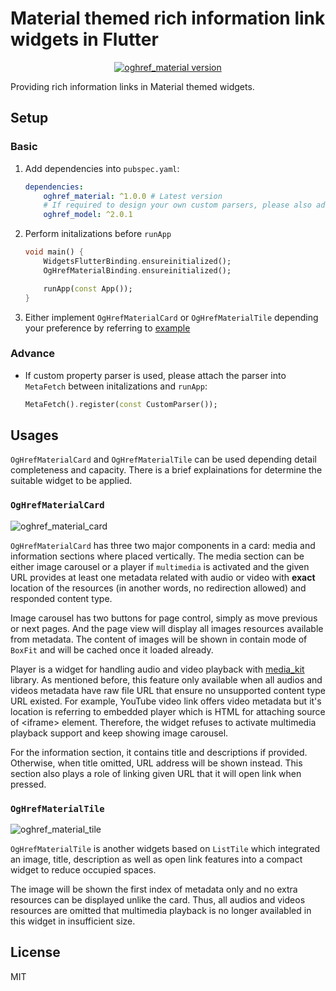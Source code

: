 # Material themed rich information link widgets in Flutter

<p align="center">
    <a href="https://pub.dev/packages/oghref_material"><img alt="oghref_material version" src="https://img.shields.io/pub/v/oghref_material?style=flat-square"></a>
</p>

Providing rich information links in Material themed widgets.

## Setup

### Basic

1. Add dependencies into `pubspec.yaml`:
    ```yaml
    dependencies:
        oghref_material: ^1.0.0 # Latest version
        # If required to design your own custom parsers, please also add these dependencies below:
        oghref_model: ^2.0.1
    ```

1. Perform initalizations before `runApp`
    ```dart
    void main() {
        WidgetsFlutterBinding.ensureinitialized();
        OgHrefMaterialBinding.ensureinitialized();

        runApp(const App());
    }
    ```

1. Either implement `OgHrefMaterialCard` or `OgHrefMaterialTile` depending your preference by referring to [example](./example/lib/app.dart)

### Advance

* If custom property parser is used, please attach the parser into `MetaFetch` between initalizations and `runApp`:

    ```dart
    MetaFetch().register(const CustomParser());
    ```

## Usages

`OgHrefMaterialCard` and `OgHrefMaterialTile` can be used depending detail completeness and capacity. There is a brief explainations for determine the suitable widget to be applied.

### `OgHrefMaterialCard`

![oghref_material_card](https://github.com/rk0cc/oghref/assets/70585816/28b4014b-e5ab-49f8-a6fe-f69043454514)


`OgHrefMaterialCard` has three two major components in a card: media and information sections where placed vertically. The media section can be either image carousel or a player if `multimedia` is activated and the given URL provides at least one metadata related with audio or video with **exact** location of the resources (in another words, no redirection allowed) and responded content type.

Image carousel has two buttons for page control, simply as move previous or next pages. And the page view will display all images resources available from metadata. The content of images will be shown in contain mode of `BoxFit` and will be cached once it loaded already.

Player is a widget for handling audio and video playback with [media_kit](https://pub.dev/packages/media_kit) library. As mentioned before, this feature only available when all audios and videos metadata have raw file URL that ensure no unsupported content type URL existed. For example, YouTube video link offers video metadata but it's location is referring to embedded player which is HTML for attaching source of  &lt;iframe&gt; element. Therefore, the widget refuses to activate multimedia playback support and keep showing image carousel.

For the information section, it contains title and descriptions if provided. Otherwise, when title omitted, URL address will be shown instead. This section also plays a role of linking given URL that it will open link when pressed.

### `OgHrefMaterialTile`

![oghref_material_tile](https://github.com/rk0cc/oghref/assets/70585816/98fa26b0-f28b-4dfb-83e0-1c66ee524326)

`OgHrefMaterialTile` is another widgets based on `ListTile` which integrated an image, title, description as well as open link features into a compact widget to reduce occupied spaces.

The image will be shown the first index of metadata only and no extra resources can be displayed unlike the card. Thus, all audios and videos resources are omitted that multimedia playback is no longer availabled in this widget in insufficient size.

## License

MIT
